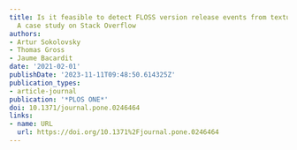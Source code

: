 ```yaml
---
title: Is it feasible to detect FLOSS version release events from textual messages?
  A case study on Stack Overflow
authors:
- Artur Sokolovsky
- Thomas Gross
- Jaume Bacardit
date: '2021-02-01'
publishDate: '2023-11-11T09:48:50.614325Z'
publication_types:
- article-journal
publication: '*PLOS ONE*'
doi: 10.1371/journal.pone.0246464
links:
- name: URL
  url: https://doi.org/10.1371%2Fjournal.pone.0246464
---
```

